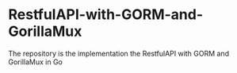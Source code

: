 # RestfulAPI-with-GORM-and-GorillaMux

The repository is the implementation the RestfulAPI with GORM and GorillaMux in Go

